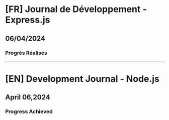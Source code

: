 # [FR] Journal de Développement - Express.js

## 06/04/2024

### Progrès Réalisés

---

# [EN] Development Journal - Node.js

## April 06,2024

### Progress Achieved
